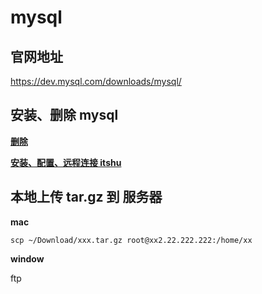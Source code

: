 # mysql

## 官网地址

https://dev.mysql.com/downloads/mysql/

## 安装、删除 mysql

**[删除](https://blog.csdn.net/GodSuzzZ/article/details/106131956)**


**[安装、配置、远程连接 itshu](https://blog.csdn.net/ITshu/article/details/105410213)**


## 本地上传 tar.gz 到 服务器

**mac**

```shell
scp ~/Download/xxx.tar.gz root@xx2.22.222.222:/home/xx
```

**window**

ftp
